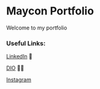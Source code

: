# Maycon Portfolio
Welcome to my portfolio

### Useful Links:
[LinkedIn](https://www.linkedin.com/in/maycon-cesar-de-paula-silva-858a7a19b/) 📘

[DIO](https://web.dio.me/users/maycclic?tab=achievements) 👨‍🎓

[Instagram](instagram.com/_cesary) 

